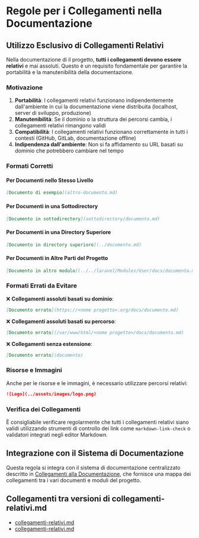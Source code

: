 # Regole per i Collegamenti nella Documentazione

## Utilizzo Esclusivo di Collegamenti Relativi

Nella documentazione di il progetto, **tutti i collegamenti devono essere relativi** e mai assoluti. Questo è un requisito fondamentale per garantire la portabilità e la manutenibilità della documentazione.

### Motivazione

1. **Portabilità**: I collegamenti relativi funzionano indipendentemente dall'ambiente in cui la documentazione viene distribuita (localhost, server di sviluppo, produzione)
2. **Manutenibilità**: Se il dominio o la struttura dei percorsi cambia, i collegamenti relativi rimangono validi
3. **Compatibilità**: I collegamenti relativi funzionano correttamente in tutti i contesti (GitHub, GitLab, documentazione offline)
4. **Indipendenza dall'ambiente**: Non si fa affidamento su URL basati su dominio che potrebbero cambiare nel tempo

### Formati Corretti

#### Per Documenti nello Stesso Livello

```markdown
[Documento di esempio](altro-documento.md)
```

#### Per Documenti in una Sottodirectory

```markdown
[Documento in sottodirectory](sottodirectory/documento.md)
```

#### Per Documenti in una Directory Superiore

```markdown
[Documento in directory superiore](../documento.md)
```

#### Per Documenti in Altre Parti del Progetto

```markdown
[Documento in altro modulo](../../laravel/Modules/User/docs/documento.md)
```

### Formati Errati da Evitare

❌ **Collegamenti assoluti basati su dominio**:
```markdown
[Documento errato](https://<nome progetto>.org/docs/documento.md)
```

❌ **Collegamenti assoluti basati su percorso**:
```markdown
[Documento errato](/var/www/html/<nome progetto>/docs/documento.md)
```

❌ **Collegamenti senza estensione**:
```markdown
[Documento errato](documento)
```

### Risorse e Immagini

Anche per le risorse e le immagini, è necessario utilizzare percorsi relativi:

```markdown
![Logo](../assets/images/logo.png)
```

### Verifica dei Collegamenti

È consigliabile verificare regolarmente che tutti i collegamenti relativi siano validi utilizzando strumenti di controllo dei link come `markdown-link-check` o validatori integrati negli editor Markdown.

## Integrazione con il Sistema di Documentazione

Questa regola si integra con il sistema di documentazione centralizzato descritto in [Collegamenti alla Documentazione](../collegamenti-documentazione.md), che fornisce una mappa dei collegamenti tra i vari documenti e moduli del progetto. 

## Collegamenti tra versioni di collegamenti-relativi.md
* [collegamenti-relativi.md](docs/regole/collegamenti-relativi.md)
* [collegamenti-relativi.md](../../../Xot/docs/rules/collegamenti-relativi.md)

